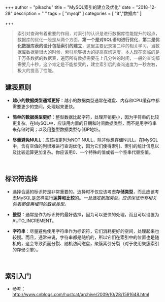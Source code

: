 +++
author = "pikachu"
title = "MySQL索引的建立及优化"
date = "2018-12-28"
description = " "
tags = [
    "mysql"
]
categories = [
    "it","数据库"
]

+++


> 索引对查询有着重要的作用，对索引的认识是进行数据库性能提升的起点，数据库的优化一般是从两个方面，**第一个是对SQL语句进行优化**，**第二是优化数据库表的设计包括索引的建立**，这里主要记录第二种的相关学习，当数据库数据量很大的时候，索引能够极大的提高查询速度，本人现在面临的是千万条数据的数据表，遍历所有数据需要花上几分钟的时间，一般的查询都需要几十秒，这个肯定是不能接受的，建立索引后的查询速度为一秒左右，极大的提高了性能。
&nbsp;

## 建表原则

- **越小的数据类型通常更好**：越小的数据类型通常在磁盘、内存和CPU缓存中都需要更少的空间，处理起来更快。

- **简单的数据类型更好**：整型数据比起字符，处理开销更小，因为字符串的比较更复杂。在MySQL中，应该用内置的日期和时间数据类型，而不是用字符串来存储时间；以及用整型数据类型存储IP地址。

- **尽量避免NULL**：应该指定列为NOT NULL，除非你想存储NULL。在MySQL中，含有空值的列很难进行查询优化，因为它们使得索引、索引的统计信息以及比较运算更加复杂。你应该用0、一个特殊的值或者一个空串代替空值。

&nbsp;

## 标识符选择

- 选择合适的标识符是非常重要的。选择时不仅应该考虑**存储类型**，而且应该考虑MySQL是怎样进行**运算和比较**的。_一旦选定数据类型，应该保证所有相关的表都使用相同的数据类型。_

- **整型**：通常是作为标识符的最好选择，因为可以更快的处理，而且可以设置为AUTO_INCREMENT。

- **字符串**：尽量避免使用字符串作为标识符，它们消耗更好的空间，处理起来也较慢。而且，通常来说，字符串都是随机的，所以它们在索引中的位置也是随机的，这会导致页面分裂、随机访问磁盘，聚簇索引分裂（对于使用聚簇索引的存储引擎）。

&nbsp;

## 索引入门

- 参考： http://www.cnblogs.com/hustcat/archive/2009/10/28/1591648.html